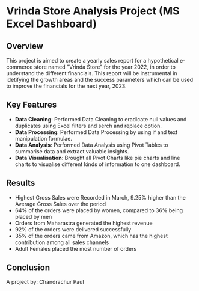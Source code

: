 
# Vrinda Store Analysis Project (MS Excel Dashboard)

## Overview
This project is aimed to create a yearly sales report for a hypothetical e-commerce store named "Vrinda Store" for the year 2022, in order to understand the different financials. This report will be instrumental in idetifying the growth areas and the success parameters which can be used to improve the financials for the next year, 2023.

## Key Features
- **Data Cleaning**: Performed Data Cleaning to eradicate null values and duplicates using Excel filters and serch and replace option.
- **Data Processing**: Performed Data Processing by using if and text manipulation formulae. 
- **Data Analysis**: Performed Data Analysis using Pivot Tables to summarise data and extract valuable insights.
- **Data Visualisation**: Brought all Pivot Charts like pie charts and line charts to visualise different kinds of information to one dashboard.

## Results
- Highest Gross Sales were Recorded in March, 9.25% higher than the Average Gross Sales over the period
- 64% of the orders were placed by women, compared to 36% being placed by men
- Orders from Maharastra generated the highest revenue
- 92% of the orders were delivered successfully
- 35% of the orders came from Amazon, which has the highest contribution among all sales channels
- Adult Females placed the most number of orders


## Conclusion




A project by: Chandrachur Paul
